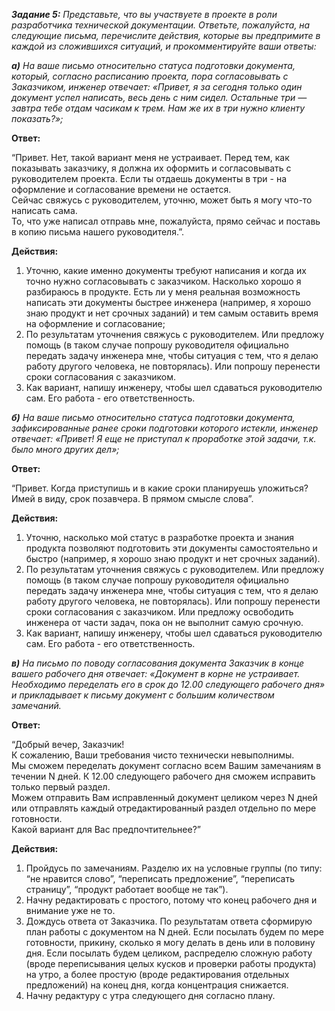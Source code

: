 **_Задание 5:_** *Представьте, что вы участвуете в проекте 	в роли разработчика технической 	документации. Ответьте, пожалуйста, на 	следующие письма, перечислите действия, 	которые вы предпримите в каждой из 	сложившихся ситуаций, и прокомментируйте 	ваши ответы:*
			
**_а)_**	*На ваше письмо относительно статуса подготовки документа, который, согласно 	расписанию проекта, пора согласовывать с Заказчиком, инженер отвечает: «Привет, 	я за сегодня только один документ успел написать, весь день с ним сидел. Остальные 	три — завтра тебе отдам часикам к трем. Нам же их в три нужно клиенту показать?»;*

**Ответ:**  

“Привет.
Нет, такой вариант меня не устраивает. Перед тем, как показывать заказчику, я должна их оформить и согласовывать с руководителем проекта. Если ты отдаешь документы в три - на оформление и согласование времени не остается.  
Сейчас свяжусь с руководителем, уточню, может быть я могу что-то написать сама.  
То, что уже написал отправь мне, пожалуйста, прямо сейчас и поставь в копию письма нашего руководителя.”.

**Действия:**
1. Уточню, какие именно документы требуют написания и когда их точно нужно согласовывать с заказчиком. Насколько хорошо я разбираюсь в продукте. Есть ли у меня реальная возможность написать эти документы быстрее инженера (например, я хорошо знаю продукт и нет срочных заданий) и тем самым оставить время на оформление и согласование;
2. По результатам уточнения свяжусь с руководителем. Или предложу помощь (в таком случае попрошу руководителя официально передать задачу инженера мне, чтобы ситуация с тем, что я делаю работу другого человека, не повторялась). Или попрошу перенести сроки согласования с заказчиком.
3. Как вариант, напишу инженеру, чтобы шел сдаваться руководителю сам. Его работа - его ответственность.  
	
	 
**_б)_**	*На ваше письмо относительно статуса подготовки документа, зафиксированные ранее сроки подготовки которого истекли, инженер отвечает: «Привет! Я еще не приступал к проработке этой 		задачи, т.к. было много других дел»;*

**Ответ:**  

“Привет.
Когда приступишь и в какие сроки планируешь уложиться?   
Имей в виду, срок позавчера. В прямом смысле слова”.  

**Действия:**
1. Уточню, насколько мой статус в разработке проекта и знания продукта позволяют подготовить эти документы самостоятельно и быстро (например, я хорошо знаю продукт и нет срочных заданий).
2. По результатам уточнения свяжусь с руководителем. Или предложу помощь (в таком случае попрошу руководителя официально передать задачу инженера мне, чтобы ситуация с тем, что я делаю работу другого человека, не повторялась). Или попрошу перенести сроки согласования с заказчиком. Или предложу освободить инженера от части задач, пока он не выполнит самую срочную.
3. Как вариант, напишу инженеру, чтобы шел сдаваться руководителю сам. Его работа - его ответственность.

		
**_в)_**	*На письмо по поводу согласования документа Заказчик в конце вашего рабочего дня отвечает: «Документ в корне не устраивает. Необходимо 	переделать его в срок до 12.00 следующего рабочего дня» и прикладывает к письму документ с большим количеством замечаний.*

**Ответ:**  

“Добрый вечер, Заказчик!  
К сожалению, Ваши требования чисто технически невыполнимы.  
Мы сможем переделать документ согласно всем Вашим замечаниям в течении N дней. К 12.00 следующего рабочего дня сможем исправить только первый раздел.  
Можем отправить Вам исправленный документ целиком через N дней или отправлять каждый отредактированный раздел отдельно по мере готовности.  
Какой вариант для Вас предпочтительнее?”  

**Действия:**
1. Пройдусь по замечаниям. Разделю их на условные группы (по типу: “не нравится слово”, “переписать предложение”, “переписать страницу”, “продукт работает вообще не так”).
2. Начну редактировать с простого, потому что конец рабочего дня и внимание уже не то.
3. Дождусь ответа от Заказчика. По результатам ответа сформирую план работы с документом на N дней. Если посылать будем по мере готовности, прикину, сколько я могу делать в день или в половину дня. Если посылать будем целиком, распределю сложную работу (вроде переписывания целых кусков и проверки работы продукта) на утро, а более простую (вроде редактирования отдельных предложений) на конец дня, когда концентрация снижается.
4. Начну редактуру с утра следующего дня согласно плану.

